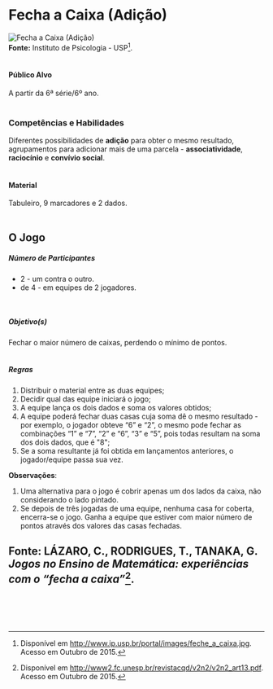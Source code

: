 # Fecha a Caixa (Adição)  

![Fecha a Caixa (Adição)](/imagens/jogos/fecha-caixa.png "Fecha a Caixa (Adição)")  
**Fonte:** Instituto de Psicologia - USP[^1].  
<br>  

#### <i class="fa fa-user"></i> Público Alvo
A partir da 6ª série/6º ano.  
<br>

### <i class="fa fa-child"></i> Competências e Habilidades  
Diferentes possibilidades de **adição** para obter o mesmo resultado, agrupamentos para adicionar mais de uma parcela - **associatividade**, **raciocínio** e **convívio social**.  
<br>  
#### <i class="fa fa-scissors"></i> Material  
Tabuleiro, 9 marcadores e 2 dados.  
<br>  
## <div class="row text-center">O Jogo</div>  
##### <i class="fa fa-users"></i> Número de Participantes  
- 2 - um contra o outro.  
- de 4 - em equipes de 2 jogadores.  
<br>  

##### <i class="fa fa-trophy"></i> Objetivo(s)  
Fechar o maior número de caixas, perdendo o mínimo de pontos.  
<br>
##### <i class="fa fa-thumb-tack"></i> Regras  
1. Distribuir o material entre as duas equipes;  
2. Decidir qual das equipe iniciará o jogo;  
3. A equipe lança os dois dados e soma os valores obtidos;  
4. A equipe poderá fechar duas casas cuja soma dê o mesmo resultado - por exemplo, o jogador obteve “6” e “2”, o mesmo pode fechar as combinações “1” e “7”, “2” e “6”, “3” e “5”, pois todas resultam na soma dos dois dados, que é "8";  
5. Se a soma resultante já foi obtida em lançamentos anteriores, o jogador/equipe passa sua vez.  

**Observações**:
1. Uma alternativa para o jogo é cobrir apenas um dos lados da caixa, não considerando o lado pintado.
2. Se depois de três jogadas de uma equipe, nenhuma casa for coberta, encerra-se o jogo. Ganha a equipe que estiver com maior número de pontos através dos valores das casas fechadas.

Fonte: LÁZARO, C., RODRIGUES, T., TANAKA, G. *Jogos no Ensino de Matemática: experiências com o “fecha a caixa”*[^2].  
<br>  
---
[^1]: Disponível em http://www.ip.usp.br/portal/images/feche_a_caixa.jpg. Acesso em Outubro de 2015.  
[^2]: Disponível em http://www2.fc.unesp.br/revistacqd/v2n2/v2n2_art13.pdf. Acesso em Outubro de 2015.  
<br>  
<br>  
